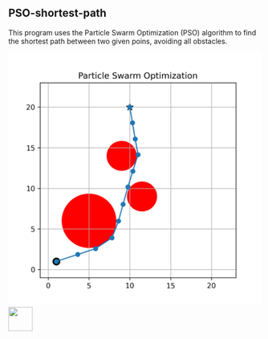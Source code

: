 ## PSO-shortest-path

This program uses the Particle Swarm Optimization (PSO) algorithm to find the shortest path between two given poins, avoiding all obstacles.

![Alt text](results/example_code.png?raw=true)
<a href="url"><img src="https://github.com/annafabris/PSO-shortest-path/tree/main/results/example_code.png" align="left" height="48" width="48" ></a>

